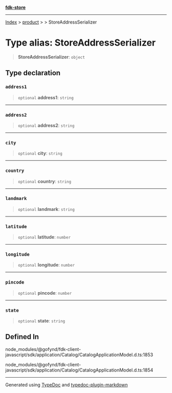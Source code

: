 [**fdk-store**](../../../README.md)
***

[Index](../../../API.md) > [product](../../README.md) > [<internal>](../README.md) > StoreAddressSerializer

# Type alias: StoreAddressSerializer

> **StoreAddressSerializer**: `object`

## Type declaration

### `address1`

> `optional` **address1**: `string`

***

### `address2`

> `optional` **address2**: `string`

***

### `city`

> `optional` **city**: `string`

***

### `country`

> `optional` **country**: `string`

***

### `landmark`

> `optional` **landmark**: `string`

***

### `latitude`

> `optional` **latitude**: `number`

***

### `longitude`

> `optional` **longitude**: `number`

***

### `pincode`

> `optional` **pincode**: `number`

***

### `state`

> `optional` **state**: `string`

## Defined In

node\_modules/@gofynd/fdk-client-javascript/sdk/application/Catalog/CatalogApplicationModel.d.ts:1853

node\_modules/@gofynd/fdk-client-javascript/sdk/application/Catalog/CatalogApplicationModel.d.ts:1854

***
Generated using [TypeDoc](https://typedoc.org/) and [typedoc-plugin-markdown](https://www.npmjs.com/package/typedoc-plugin-markdown)
